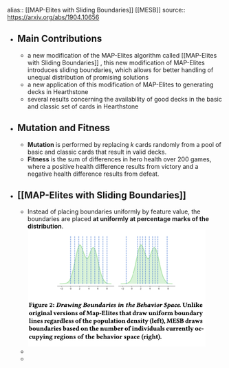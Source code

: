 alias:: [[MAP-Elites with Sliding Boundaries]] [[MESB]] 
source:: https://arxiv.org/abs/1904.10656

- ## Main Contributions
	- a new modification of the MAP-Elites algorithm called [[MAP-Elites with Sliding Boundaries]] , this new modification of MAP-Elites introduces sliding boundaries, which allows for better handling of unequal distribution of promising solutions
	- a new application of this modification of MAP-Elites to generating decks in Hearthstone
	- several results concerning the availability of good decks in the basic and classic set of cards in Hearthstone
- ## Mutation and Fitness
	- **Mutation** is performed by replacing $k$ cards randomly from a pool of basic and classic cards that result in valid decks.
	- **Fitness** is the sum of differences in hero health over 200 games, where a positive health difference results from victory and a negative health difference results from defeat.
- ## [[MAP-Elites with Sliding Boundaries]]
	- Instead of placing boundaries uniformly by feature value, the boundaries are placed **at uniformly at percentage marks of the distribution**.
	  ![image.png](../assets/image_1654481316459_0.png)
	-
	-
